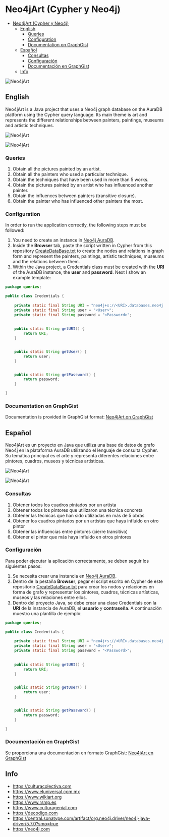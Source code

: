 # Neo4jArt (Cypher y Neo4j)

- [Neo4jArt (Cypher y Neo4j)](#neo4jart-cypher-y-neo4j)
  - [English](#english)
    - [Queries](#queries)
    - [Configuration](#configuration)
    - [Documentation on GraphGist](#documentation-on-graphgist)
  - [Español](#español)
    - [Consultas](#consultas)
    - [Configuración](#configuración)
    - [Documentación en GraphGist](#documentación-en-graphgist)
  - [Info](#info)

![Neo4jArt](imgs/Neo4jArt.gif)

## English
Neo4jArt is a Java project that uses a Neo4j graph database on the AuraDB platform using the Cypher query language. Its main theme is art and represents the different relationships between painters, paintings, museums and artistic techniques.

![Neo4jArt](imgs/Neo4jArt.png)

![Neo4jArt](imgs/Neo4jArt-domain.png)

### Queries
1. Obtain all the pictures painted by an artist.
2. Obtain all the painters who used a particular technique.
3. Obtain the techniques that have been used in more than 5 works.
4. Obtain the pictures painted by an artist who has influenced another painter.
5. Obtain the influences between painters (transitive closure).
6. Obtain the painter who has influenced other painters the most.


### Configuration
In order to run the application correctly, the following steps must be followed:
1. You need to create an instance in [Neo4j AuraDB](https://neo4j.com/cloud/platform/aura-graph-database/).
2. Inside the **Browser** tab, paste the script written in Cypher from this repository [CreateDataBase.txt](https://github.com/coral2742/Neo4jArt/blob/main/neo4j-art/src/main/resources/scripts/CreateDataBase.txt) to create the nodes and relations in graph form and represent the painters, paintings, artistic techniques, museums and the relations between them.
3. Within the Java project, a Credentials class must be created with the **URI** of the AuraDB instance, the **user** and **password**. Next I show an example template:
```java
package queries;

public class Credentials {
	
	private static final String URI = "neo4j+s://<URI>.databases.neo4j.io";
	private static final String user = "<User>";
	private static final String password = "<Password>";
	
	
	public static String getURI() {
		return URI;
	}


	public static String getUser() {
		return user;
	}


	public static String getPassword() {
		return password;
	}

}
```

### Documentation on GraphGist
Documentation is provided in GraphGist format:
[Neo4jArt on GraphGist](https://portal.graphgist.org/graph_gists/5599009c-169c-430d-917e-12d51fabc261)


## Español
Neo4jArt es un proyecto en Java que utiliza una base de datos de grafo Neo4j en la plataforma AuraDB utilizando el lenguaje de consulta Cypher. Su temática principal es el arte y representa diferentes relaciones entre pintores, cuadros, museos y técnicas artísticas.

![Neo4jArt](imgs/Neo4jArt.png)

![Neo4jArt](imgs/Neo4jArt-domain.png)

### Consultas
1. Obtener todos los cuadros pintados por un artista
2. Obtener todos los pintores que utilizaron una técnica concreta
3. Obtener las técnicas que han sido utilizadas en más de 5 obras
4. Obtener los cuadros pintados por un artistas que haya influido en otro pintor
5. Obtener las influencias entre pintores (cierre transitivo)
6. Obtener el pintor que más haya influido en otros pintores


### Configuración
Para poder ejecutar la aplicación correctamente, se deben seguir los siguientes pasos:
1. Se necesita crear una instancia en [Neo4j AuraDB](https://neo4j.com/cloud/platform/aura-graph-database/).
2. Dentro de la pestaña **Browser**, pegar el script escrito en Cypher de este repositorio [CreateDataBase.txt](https://github.com/coral2742/Neo4jArt/blob/main/neo4j-art/src/main/resources/scripts/CreateDataBase.txt) para crear los nodos y relaciones en forma de grafo y representar los pintores, cuadros, técnicas artísticas, museos y las relaciones entre ellos.
3. Dentro del proyecto Java, se debe crear una clase Credentials con la **URI** de la instancia de AuraDB, el **usuario** y **contraseña**. A continuación muestro una plantilla de ejemplo:

```java
package queries;

public class Credentials {
	
	private static final String URI = "neo4j+s://<URI>.databases.neo4j.io";
	private static final String user = "<User>";
	private static final String password = "<Password>";
	
	
	public static String getURI() {
		return URI;
	}


	public static String getUser() {
		return user;
	}


	public static String getPassword() {
		return password;
	}

}
```
### Documentación en GraphGist
Se proporciona una documentación en formato GraphGist: 
[Neo4jArt en GraphGist](https://portal.graphgist.org/graph_gists/5599009c-169c-430d-917e-12d51fabc261)


## Info
-	https://culturacolectiva.com
-	https://www.eluniversal.com.mx
-	https://www.wikiart.org
-	https://www.rsmp.es
-	https://www.culturagenial.com
-	https://decodigo.com
-	https://central.sonatype.com/artifact/org.neo4j.driver/neo4j-java-driver/5.7.0?smo=true 
-	https://neo4j.com
